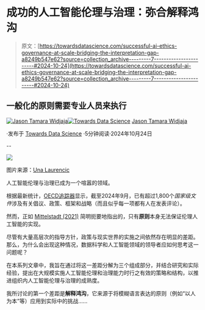 # 成功的人工智能伦理与治理：弥合解释鸿沟

> 原文：[https://towardsdatascience.com/successful-ai-ethics-governance-at-scale-bridging-the-interpretation-gap-a8249b547e62?source=collection_archive---------7-----------------------#2024-10-24](https://towardsdatascience.com/successful-ai-ethics-governance-at-scale-bridging-the-interpretation-gap-a8249b547e62?source=collection_archive---------7-----------------------#2024-10-24)

## 一般化的原则需要专业人员来执行

[](https://jasontwidjaja.medium.com/?source=post_page---byline--a8249b547e62--------------------------------)[![Jason Tamara Widjaja](../Images/0a38accc2804954a1eaa620b4212d55b.png)](https://jasontwidjaja.medium.com/?source=post_page---byline--a8249b547e62--------------------------------)[](https://towardsdatascience.com/?source=post_page---byline--a8249b547e62--------------------------------)[![Towards Data Science](../Images/a6ff2676ffcc0c7aad8aaf1d79379785.png)](https://towardsdatascience.com/?source=post_page---byline--a8249b547e62--------------------------------) [Jason Tamara Widjaja](https://jasontwidjaja.medium.com/?source=post_page---byline--a8249b547e62--------------------------------)

·发布于 [Towards Data Science](https://towardsdatascience.com/?source=post_page---byline--a8249b547e62--------------------------------) ·5分钟阅读·2024年10月24日

--

![](../Images/973097c4992ec789ae08c5b5221a084e.png)

图片来源：[Una Laurencic](https://www.pexels.com/photo/woman-sitting-on-ottoman-in-front-of-three-paintings-20967/)

人工智能伦理与治理已成为一个喧嚣的领域。

根据最新统计，[OECD追踪器](https://oecd.ai/en/dashboards/overview/policy)显示，截至2024年9月，已有超过1,800个*国家级文件*涉及有关倡议、政策、框架和战略（而且似乎每一项都有人在发表评论）。

然而，正如 [Mittelstadt (2021)](https://www.nature.com/articles/s42256-019-0114-4) 简明扼要地指出的，只有**原则**本身无法保证伦理人工智能的实现。

尽管有大量高层次的指导方针，政策与现实世界的实施之间依然存在明显的差距。那么，为什么会出现这种情况，数据科学和人工智能领域的领导者应如何思考这一问题呢？

在本系列文章中，我旨在通过将这一差距分解为三个组成部分，并结合研究和实际经验，提出在大规模实施人工智能伦理和治理能力时行之有效的策略和结构，以推进组织内人工智能伦理与治理的成熟度。

我所讨论的第一个差距是**解释鸿沟**，它来源于将模糊语言表达的原则（例如“以人为本”等）应用到实际中的挑战……
